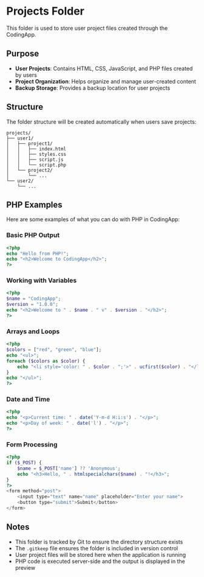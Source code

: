 # Projects Folder

This folder is used to store user project files created through the CodingApp.

## Purpose

- **User Projects**: Contains HTML, CSS, JavaScript, and PHP files created by users
- **Project Organization**: Helps organize and manage user-created content
- **Backup Storage**: Provides a backup location for user projects

## Structure

The folder structure will be created automatically when users save projects:

```
projects/
├── user1/
│   ├── project1/
│   │   ├── index.html
│   │   ├── styles.css
│   │   ├── script.js
│   │   └── script.php
│   └── project2/
│       └── ...
└── user2/
    └── ...
```

## PHP Examples

Here are some examples of what you can do with PHP in CodingApp:

### Basic PHP Output
```php
<?php
echo "Hello from PHP!";
echo "<h2>Welcome to CodingApp</h2>";
?>
```

### Working with Variables
```php
<?php
$name = "CodingApp";
$version = "1.0.0";
echo "<h2>Welcome to " . $name . " v" . $version . "</h2>";
?>
```

### Arrays and Loops
```php
<?php
$colors = ["red", "green", "blue"];
echo "<ul>";
foreach ($colors as $color) {
    echo "<li style='color: " . $color . ";'>" . ucfirst($color) . "</li>";
}
echo "</ul>";
?>
```

### Date and Time
```php
<?php
echo "<p>Current time: " . date('Y-m-d H:i:s') . "</p>";
echo "<p>Day of week: " . date('l') . "</p>";
?>
```

### Form Processing
```php
<?php
if ($_POST) {
    $name = $_POST['name'] ?? 'Anonymous';
    echo "<h3>Hello, " . htmlspecialchars($name) . "!</h3>";
}
?>
<form method="post">
    <input type="text" name="name" placeholder="Enter your name">
    <button type="submit">Submit</button>
</form>
```

## Notes

- This folder is tracked by Git to ensure the directory structure exists
- The `.gitkeep` file ensures the folder is included in version control
- User project files will be stored here when the application is running
- PHP code is executed server-side and the output is displayed in the preview

